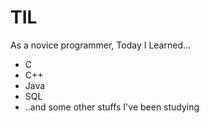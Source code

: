 # TIL  
  
As a novice programmer, Today I Learned...  
  
* C
* C++
* Java
* SQL
* ..and some other stuffs I've been studying

